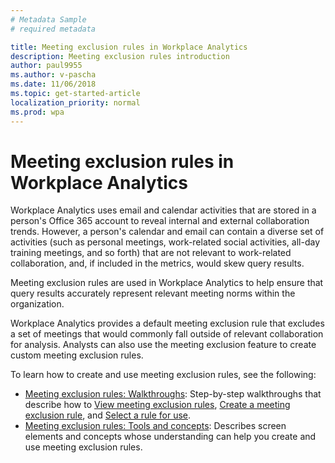 ```yaml
---
# Metadata Sample
# required metadata

title: Meeting exclusion rules in Workplace Analytics
description: Meeting exclusion rules introduction    
author: paul9955
ms.author: v-pascha
ms.date: 11/06/2018
ms.topic: get-started-article
localization_priority: normal 
ms.prod: wpa
---
```


# Meeting exclusion rules in Workplace Analytics

Workplace Analytics uses email and calendar activities that are stored in a person's Office 365 account to reveal internal and external collaboration trends. However, a person's calendar and email can contain a diverse set of activities (such as personal meetings, work-related social activities, all-day training meetings, and so forth) that are not relevant to work-related collaboration, and, if included in the metrics, would skew query results.

Meeting exclusion rules are used in Workplace Analytics to help ensure that query results accurately represent relevant meeting norms within the organization. <!-- Organizations can also use these rules to promote privacy by excluding from analysis meetings that are of a sensitive nature.  -->

Workplace Analytics provides a default meeting exclusion rule that excludes a set of meetings that would commonly fall outside of relevant collaboration for analysis. Analysts can also use the meeting exclusion feature to create custom meeting exclusion rules. 

To learn how to create and use meeting exclusion rules, see the following: 

 * [Meeting exclusion rules: Walkthroughs](meeting-exclusion-rules.md): Step-by-step walkthroughs that describe how to [View meeting exclusion rules](meeting-exclusion-rules.md#view-meeting-exclusion-rules), [Create a meeting exclusion rule](meeting-exclusion-rules.md#create-a-meeting-exclusion-rule), and [Select a rule for use](meeting-exclusion-rules.md#select-a-rule-for-use). 
 * [Meeting exclusion rules: Tools and concepts](meeting-exclusion-concept.md): Describes screen elements and concepts whose understanding can help you create and use meeting exclusion rules. 
